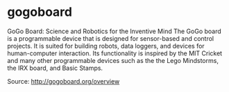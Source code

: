 gogoboard
=========

GoGo Board: Science and Robotics for the Inventive Mind  The GoGo board is a programmable device that is designed for sensor-based and control projects. It is suited for building robots, data loggers, and devices for human-computer interaction. Its functionality is inspired by the MIT Cricket and many other programmable devices such as the the Lego Mindstorms, the IRX board, and Basic Stamps.


Source: http://gogoboard.org/overview
